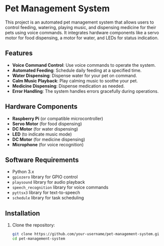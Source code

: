 # Pet Management System

This project is an automated pet management system that allows users to control feeding, watering, playing music, and dispensing medicine for their pets using voice commands. It integrates hardware components like a servo motor for food dispensing, a motor for water, and LEDs for status indication.

## Features

- **Voice Command Control**: Use voice commands to operate the system.
- **Automated Feeding**: Schedule daily feeding at a specified time.
- **Water Dispensing**: Dispense water for your pet on command.
- **Calm Music Playback**: Play calming music to soothe your pet.
- **Medicine Dispensing**: Dispense medication as needed.
- **Error Handling**: The system handles errors gracefully during operations.

## Hardware Components

- **Raspberry Pi** (or compatible microcontroller)
- **Servo Motor** (for food dispensing)
- **DC Motor** (for water dispensing)
- **LED** (to indicate music mode)
- **DC Motor** (for medicine dispensing)
- **Microphone** (for voice recognition)

## Software Requirements

- Python 3.x
- `gpiozero` library for GPIO control
- `playsound` library for audio playback
- `speech_recognition` library for voice commands
- `pyttsx3` library for text-to-speech
- `schedule` library for task scheduling

## Installation

1. Clone the repository:
   ```bash
   git clone https://github.com/your-username/pet-management-system.git
   cd pet-management-system
